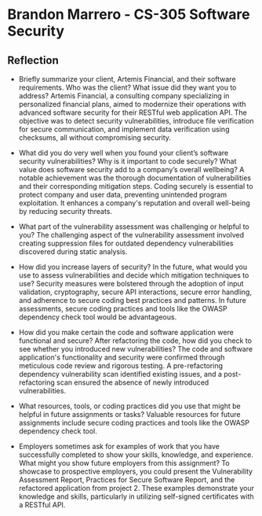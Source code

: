 # Brandon Marrero - CS-305 Software Security

## Reflection

- Briefly summarize your client, Artemis Financial, and their software requirements. Who was the client? What issue did they want you to address?
Artemis Financial, a consulting company specializing in personalized financial plans, aimed to modernize their operations with advanced software security for their RESTful web application API. The objective was to detect security vulnerabilities, introduce file verification for secure communication, and implement data verification using checksums, all without compromising security.

- What did you do very well when you found your client’s software security vulnerabilities? Why is it important to code securely? What value does software security add to a company’s overall wellbeing?
A notable achievement was the thorough documentation of vulnerabilities and their corresponding mitigation steps. Coding securely is essential to protect company and user data, preventing unintended program exploitation. It enhances a company's reputation and overall well-being by reducing security threats.

- What part of the vulnerability assessment was challenging or helpful to you?
The challenging aspect of the vulnerability assessment involved creating suppression files for outdated dependency vulnerabilities discovered during static analysis.

- How did you increase layers of security? In the future, what would you use to assess vulnerabilities and decide which mitigation techniques to use?
Security measures were bolstered through the adoption of input validation, cryptography, secure API interactions, secure error handling, and adherence to secure coding best practices and patterns. In future assessments, secure coding practices and tools like the OWASP dependency check tool would be advantageous.

- How did you make certain the code and software application were functional and secure? After refactoring the code, how did you check to see whether you introduced new vulnerabilities?
The code and software application's functionality and security were confirmed through meticulous code review and rigorous testing. A pre-refactoring dependency vulnerability scan identified existing issues, and a post-refactoring scan ensured the absence of newly introduced vulnerabilities.

- What resources, tools, or coding practices did you use that might be helpful in future assignments or tasks?
Valuable resources for future assignments include secure coding practices and tools like the OWASP dependency check tool.

- Employers sometimes ask for examples of work that you have successfully completed to show your skills, knowledge, and experience. What might you show future employers from this assignment?
To showcase to prospective employers, you could present the Vulnerability Assessment Report, Practices for Secure Software Report, and the refactored application from project 2. These examples demonstrate your knowledge and skills, particularly in utilizing self-signed certificates with a RESTful API.
